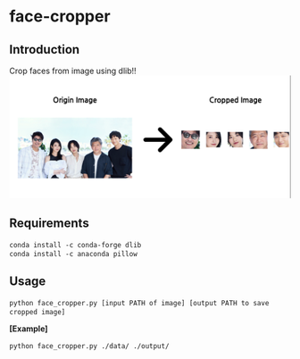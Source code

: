 # face-cropper

## Introduction
Crop faces from image using dlib!!
![Crop-faces](main.png)
## Requirements
```
conda install -c conda-forge dlib
conda install -c anaconda pillow
```
## Usage 
```
python face_cropper.py [input PATH of image] [output PATH to save cropped image]
```

**[Example]**
```
python face_cropper.py ./data/ ./output/
```